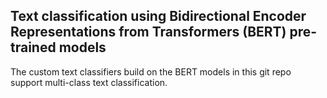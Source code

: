 ## Text classification using Bidirectional Encoder Representations from Transformers (BERT) pre-trained models

The custom text classifiers build on the BERT models in this git repo support multi-class text classification.
